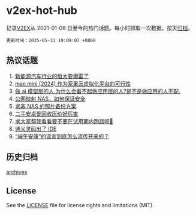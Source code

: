 # v2ex-hot-hub

 记录[V2EX](https://www.v2ex.com/)从 2021-01-06 日至今的热门话题。每小时抓取一次数据，按天[归档](archives)。

`更新时间：2025-05-31 19:09:07 +0800`

## 热议话题

1. [新能源汽车行业的恒大要爆雷了](https://www.v2ex.com/t/1135569)
1. [mac mini (2024) 作为家里云虚拟化平台的可行性](https://www.v2ex.com/t/1135538)
1. [做 ai 模型层的人,为什么会看不起做应用层的人?是不是做应用的人不配.](https://www.v2ex.com/t/1135615)
1. [公网映射 NAS，如何保证安全](https://www.v2ex.com/t/1135582)
1. [求非 NAS 的照片备份方案](https://www.v2ex.com/t/1135535)
1. [二手安卓爱回收压价好厉害](https://www.v2ex.com/t/1135591)
1. [求大家帮我看看要不要在试用期内跑路呗🙇‍](https://www.v2ex.com/t/1135595)
1. [通义灵码出了 IDE](https://www.v2ex.com/t/1135587)
1. [“端午安康”的谣言到底怎么流传开来的？](https://www.v2ex.com/t/1135590)

## 历史归档

[archives](archives)

## License

See the [LICENSE](LICENSE) file for license rights and limitations (MIT).
